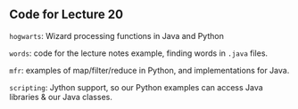 Code for Lecture 20
-------------------

`hogwarts`: Wizard processing functions in Java and Python

`words`: code for the lecture notes example, finding words in `.java` files.

`mfr`: examples of map/filter/reduce in Python, and implementations for Java.

`scripting`: Jython support, so our Python examples can access Java libraries & our Java classes.
